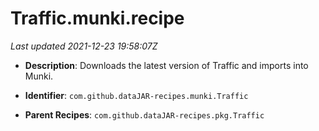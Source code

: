 # Traffic.munki.recipe

_Last updated 2021-12-23 19:58:07Z_

- **Description**: Downloads the latest version of Traffic and imports into Munki.

- **Identifier**: `com.github.dataJAR-recipes.munki.Traffic`

- **Parent Recipes**: `com.github.dataJAR-recipes.pkg.Traffic`